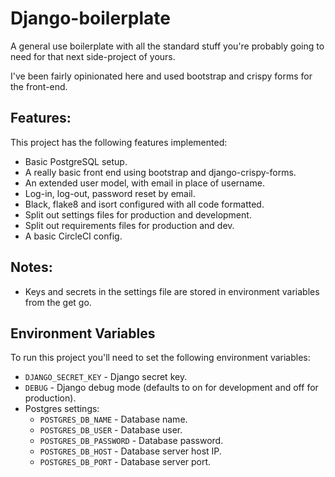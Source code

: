 # Django-boilerplate
A general use boilerplate with all the standard stuff you're probably going to need 
for that next side-project of yours. 

I've been fairly opinionated here and used bootstrap and crispy forms for the front-end.

## Features:

This project has the following features implemented:
 - Basic PostgreSQL setup.
 - A really basic front end using bootstrap and django-crispy-forms.
 - An extended user model, with email in place of username.
 - Log-in, log-out, password reset by email.
 - Black, flake8 and isort configured with all code formatted.
 - Split out settings files for production and development.
 - Split out requirements files for production and dev.
 - A basic CircleCI config.


## Notes:
 - Keys and secrets in the settings file are stored in environment variables from the get
go.

## Environment Variables
To run this project you'll need to set the following environment variables:
- `DJANGO_SECRET_KEY` - Django secret key.
- `DEBUG` - Django debug mode (defaults to on for development and off for production).
- Postgres settings:
  - `POSTGRES_DB_NAME` - Database name.
  - `POSTGRES_DB_USER` - Database user.
  - `POSTGRES_DB_PASSWORD` - Database password.
  - `POSTGRES_DB_HOST` - Database server host IP.
  - `POSTGRES_DB_PORT` - Database server port.

